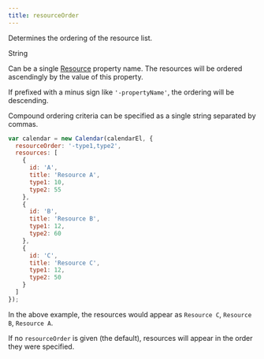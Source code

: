```yaml
---
title: resourceOrder
---
```


Determines the ordering of the resource list.

<div class='spec' markdown='1'>
String
</div>

Can be a single [Resource](resource-parsing) property name. The resources will be ordered ascendingly by the value of this property.

If prefixed with a minus sign like `'-propertyName'`, the ordering will be descending.

Compound ordering criteria can be specified as a single string separated by commas.

```js
var calendar = new Calendar(calendarEl, {
  resourceOrder: '-type1,type2',
  resources: [
    {
      id: 'A',
      title: 'Resource A',
      type1: 10,
      type2: 55
    },
    {
      id: 'B',
      title: 'Resource B',
      type1: 12,
      type2: 60
    },
    {
      id: 'C',
      title: 'Resource C',
      type1: 12,
      type2: 50
    }
  ]
});
```

In the above example, the resources would appear as `Resource C`, `Resource B`, `Resource A`.

If no `resourceOrder` is given (the default), resources will appear in the order they were specified.
